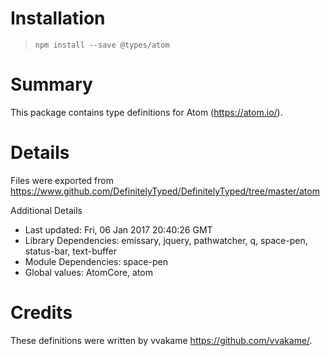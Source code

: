 # Installation
> `npm install --save @types/atom`

# Summary
This package contains type definitions for Atom (https://atom.io/).

# Details
Files were exported from https://www.github.com/DefinitelyTyped/DefinitelyTyped/tree/master/atom

Additional Details
 * Last updated: Fri, 06 Jan 2017 20:40:26 GMT
 * Library Dependencies: emissary, jquery, pathwatcher, q, space-pen, status-bar, text-buffer
 * Module Dependencies: space-pen
 * Global values: AtomCore, atom

# Credits
These definitions were written by vvakame <https://github.com/vvakame/>.
